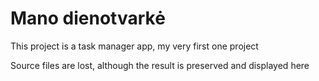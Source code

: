 <h1> Mano dienotvarkė </h1>
<p>This project is a task manager app, my very first one project</p>
<p> Source files are lost, although the result is preserved and displayed here</p>
